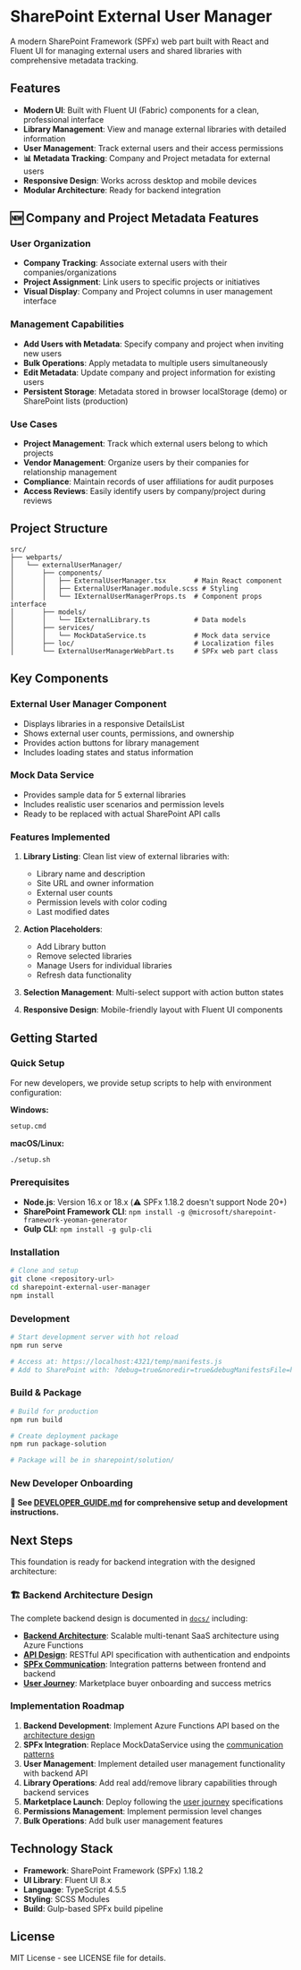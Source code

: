 # SharePoint External User Manager

A modern SharePoint Framework (SPFx) web part built with React and Fluent UI for managing external users and shared libraries with comprehensive metadata tracking.

## Features

- **Modern UI**: Built with Fluent UI (Fabric) components for a clean, professional interface
- **Library Management**: View and manage external libraries with detailed information
- **User Management**: Track external users and their access permissions
- **📊 Metadata Tracking**: Company and Project metadata for external users
- **Responsive Design**: Works across desktop and mobile devices
- **Modular Architecture**: Ready for backend integration

## 🆕 Company and Project Metadata Features

### User Organization
- **Company Tracking**: Associate external users with their companies/organizations
- **Project Assignment**: Link users to specific projects or initiatives
- **Visual Display**: Company and Project columns in user management interface

### Management Capabilities
- **Add Users with Metadata**: Specify company and project when inviting new users
- **Bulk Operations**: Apply metadata to multiple users simultaneously
- **Edit Metadata**: Update company and project information for existing users
- **Persistent Storage**: Metadata stored in browser localStorage (demo) or SharePoint lists (production)

### Use Cases
- **Project Management**: Track which external users belong to which projects
- **Vendor Management**: Organize users by their companies for relationship management
- **Compliance**: Maintain records of user affiliations for audit purposes
- **Access Reviews**: Easily identify users by company/project during reviews

## Project Structure

```
src/
├── webparts/
│   └── externalUserManager/
│       ├── components/
│       │   ├── ExternalUserManager.tsx       # Main React component
│       │   ├── ExternalUserManager.module.scss # Styling
│       │   └── IExternalUserManagerProps.ts  # Component props interface
│       ├── models/
│       │   └── IExternalLibrary.ts           # Data models
│       ├── services/
│       │   └── MockDataService.ts            # Mock data service
│       ├── loc/                              # Localization files
│       └── ExternalUserManagerWebPart.ts     # SPFx web part class
```

## Key Components

### External User Manager Component
- Displays libraries in a responsive DetailsList
- Shows external user counts, permissions, and ownership
- Provides action buttons for library management
- Includes loading states and status information

### Mock Data Service
- Provides sample data for 5 external libraries
- Includes realistic user scenarios and permission levels
- Ready to be replaced with actual SharePoint API calls

### Features Implemented

1. **Library Listing**: Clean list view of external libraries with:
   - Library name and description
   - Site URL and owner information
   - External user counts
   - Permission levels with color coding
   - Last modified dates

2. **Action Placeholders**: 
   - Add Library button
   - Remove selected libraries
   - Manage Users for individual libraries
   - Refresh data functionality

3. **Selection Management**: Multi-select support with action button states

4. **Responsive Design**: Mobile-friendly layout with Fluent UI components

## Getting Started

### Quick Setup
For new developers, we provide setup scripts to help with environment configuration:

**Windows:**
```cmd
setup.cmd
```

**macOS/Linux:**
```bash
./setup.sh
```

### Prerequisites
- **Node.js**: Version 16.x or 18.x (⚠️ SPFx 1.18.2 doesn't support Node 20+)
- **SharePoint Framework CLI**: `npm install -g @microsoft/sharepoint-framework-yeoman-generator`
- **Gulp CLI**: `npm install -g gulp-cli`

### Installation
```bash
# Clone and setup
git clone <repository-url>
cd sharepoint-external-user-manager
npm install
```

### Development
```bash
# Start development server with hot reload
npm run serve

# Access at: https://localhost:4321/temp/manifests.js
# Add to SharePoint with: ?debug=true&noredir=true&debugManifestsFile=https://localhost:4321/temp/manifests.js
```

### Build & Package
```bash
# Build for production
npm run build

# Create deployment package
npm run package-solution

# Package will be in sharepoint/solution/
```

### New Developer Onboarding
📖 **See [DEVELOPER_GUIDE.md](./DEVELOPER_GUIDE.md) for comprehensive setup and development instructions.**

## Next Steps

This foundation is ready for backend integration with the designed architecture:

### 🏗️ Backend Architecture Design
The complete backend design is documented in [`docs/`](./docs/) including:

- **[Backend Architecture](./docs/backend-architecture.md)**: Scalable multi-tenant SaaS architecture using Azure Functions
- **[API Design](./docs/backend-api-design.md)**: RESTful API specification with authentication and endpoints
- **[SPFx Communication](./docs/spfx-backend-communication.md)**: Integration patterns between frontend and backend
- **[User Journey](./docs/user-journey.md)**: Marketplace buyer onboarding and success metrics

### Implementation Roadmap

1. **Backend Development**: Implement Azure Functions API based on the [architecture design](./docs/backend-architecture.md)
2. **SPFx Integration**: Replace MockDataService using the [communication patterns](./docs/spfx-backend-communication.md)
3. **User Management**: Implement detailed user management functionality with backend API
4. **Library Operations**: Add real add/remove library capabilities through backend services
5. **Marketplace Launch**: Deploy following the [user journey](./docs/user-journey.md) specifications
4. **Permissions Management**: Implement permission level changes
5. **Bulk Operations**: Add bulk user management features

## Technology Stack

- **Framework**: SharePoint Framework (SPFx) 1.18.2
- **UI Library**: Fluent UI 8.x
- **Language**: TypeScript 4.5.5
- **Styling**: SCSS Modules
- **Build**: Gulp-based SPFx build pipeline

## License

MIT License - see LICENSE file for details.
